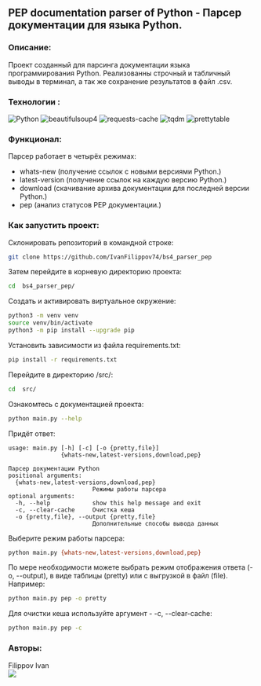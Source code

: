 ## PEP documentation parser of Python - Парсер документации для языка Python.

### Описание:
Проект созданный для парсинга документации языка программирования Python. Реализованны строчный и табличный выводы в терминал, а так же сохранение результатов в файл .csv.

### Технологии :
![Python](https://img.shields.io/badge/Python-3.7-blue) ![beautifulsoup4](https://img.shields.io/badge/beautifulsoup4-4.9.3-blue) ![requests-cache](https://img.shields.io/badge/requests_cache-1.0-blue) ![tqdm](https://img.shields.io/badge/Docker-4.61-blue) ![prettytable](https://img.shields.io/badge/prettytable-2.1-blue) 
### Функционал:
Парсер работает в четырёх режимах:
- whats-new (получение ссылок с новыми версиями Python.)
- latest-version (получение ссылок на каждую версию Python.)
- download (скачивание архива документации для последней версии Python.)
- pep (анализ статусов PEP документации.)

### Как запустить проект:
Склонировать репозиторий в командной строке:
```bash
git clone https://github.com/IvanFilippov74/bs4_parser_pep
```
Затем перейдите в корневую директорию проекта:
```bash
cd  bs4_parser_pep/
```
Cоздать и активировать виртуальное окружение:
```bash
python3 -m venv venv
source venv/bin/activate
python3 -m pip install --upgrade pip
```
Установить зависимости из файла requirements.txt:
```bash
pip install -r requirements.txt
```
Перейдите в директорию /src/:
```bash
cd  src/
```
Ознакомтесь с документацией проекта:

```bash
python main.py --help
```
Придёт ответ:
```
usage: main.py [-h] [-c] [-o {pretty,file}]
               {whats-new,latest-versions,download,pep}

Парсер документации Python
positional arguments:
  {whats-new,latest-versions,download,pep}
                        Режимы работы парсера
optional arguments:
  -h, --help            show this help message and exit
  -c, --clear-cache     Очистка кеша
  -o {pretty,file}, --output {pretty,file}
                        Дополнительные способы вывода данных
```
Выберите режим работы парсера:
```bash
python main.py {whats-new,latest-versions,download,pep}
```
По мере необходимости можете выбрать режим отображения ответа (-o, --output), в виде таблицы (pretty) или с выгрузкой в файл (file). Например:
```bash
python main.py pep -o pretty
```
Для очистки кеша используйте аргумент - -c, --clear-cache:
```bash
python main.py pep -c
```
### Авторы:
Filippov Ivan<br>
<a href="https://github.com/IvanFilippov74"><img src="https://img.shields.io/badge/github-%23121011.svg?style=for-the-badge&logo=github&logoColor=white"></a>
